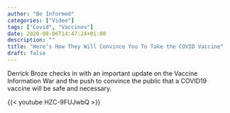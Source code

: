 ```yaml
---
author: "Be Informed"
categories: ["Video"]
tags: ["Covid", "Vaccines"]
date: 2020-08-06T14:47:24+01:00
description: ""
title: "Here’s How They Will Convince You To Take the COVID Vaccine"
draft: false
---
```


Derrick Broze checks in with an important update on the Vaccine  Information War and the push to convince the public that a COVID19  vaccine will be safe and necessary.

{{< youtube HZC-9FUJwbQ >}}